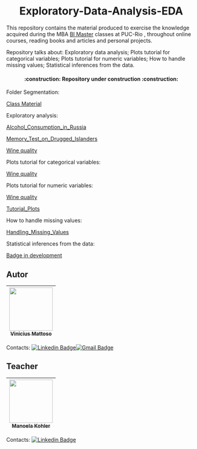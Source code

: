 <h1 align="center"> Exploratory-Data-Analysis-EDA </h1>



This repository contains the material produced to exercise the knowledge acquired during the MBA [BI Master](https://ica.puc-rio.ai/es/bi-master-es/) classes at PUC-Rio , throughout online courses, reading books and articles and personal projects.

Repository talks about: Exploratory data analysis; Plots tutorial for categorical variables; Plots tutorial for numeric variables; How to handle missing values; Statistical inferences from the data.

<h4 align="center"> 
    :construction: Repository under construction  :construction:
</h4>

Folder Segmentation:

[Class Material](https://github.com/vinicius-mattoso/Exploratory-Data-Analysis-EDA-/tree/main/Class%20Material)


Exploratory analysis:

[Alcohol_Consumption_in_Russia](https://github.com/vinicius-mattoso/Exploratory-Data-Analysis-EDA-/tree/main/Alcohol_Consumption_in_Russia)

[Memory_Test_on_Drugged_Islanders](https://github.com/vinicius-mattoso/Exploratory-Data-Analysis-EDA-/tree/main/Memory_Test_on_Drugged_Islanders)

[Wine quality](https://github.com/vinicius-mattoso/Exploratory-Data-Analysis-EDA-/tree/main/Wine_Quality)

Plots tutorial for categorical variables:

[Wine quality](https://github.com/vinicius-mattoso/Exploratory-Data-Analysis-EDA-/tree/main/Wine_Quality)

Plots tutorial for numeric variables:

[Wine quality](https://github.com/vinicius-mattoso/Exploratory-Data-Analysis-EDA-/tree/main/Wine_Quality)

[Tutorial_Plots](https://github.com/vinicius-mattoso/Exploratory-Data-Analysis-EDA-/tree/main/Tutorial_Plots)

How to handle missing values:

[Handling_Missing_Values](https://github.com/vinicius-mattoso/Exploratory-Data-Analysis-EDA-/tree/main/Handling_Missing_Values)

Statistical inferences from the data:

[Badge in development](https://github.com/vinicius-mattoso/Exploratory-Data-Analysis-EDA-)



## Autor
| [<img src="https://user-images.githubusercontent.com/74414640/162084528-0899a715-bcf2-47e5-976d-e0cd01f6029e.png" width=115><br><sub>Vinicius Mattoso</sub>](https://www.linkedin.com/in/vinicius-mattoso/) |  
| :---: |
Contacts: [![Linkedin Badge](https://img.shields.io/badge/-LinkedIn-blue?style=flat-square&logo=Linkedin&logoColor=white&link=https://www.linkedin.com/in/vinicius-mattoso/)](https://www.linkedin.com/in/vinicius-mattoso/)[![Gmail Badge](https://img.shields.io/badge/-Gmail-c14438?style=flat-square&logo=Gmail&logoColor=white&link=mailto:vmatoso@lmmp.mec.puc-rio.br)](mailto:vmatoso@lmmp.mec.puc-rio.br)

## Teacher
| [<img src=![11425838](https://user-images.githubusercontent.com/74414640/167326958-5d1512f6-c969-4618-97ea-6e880dca92da.jpg) width=115><br><sub> Manoela Kohler </sub>](https://www.linkedin.com/in/vinicius-mattoso/) |  
| :---: |
Contacts: [![Linkedin Badge](https://img.shields.io/badge/-LinkedIn-blue?style=flat-square&logo=Linkedin&logoColor=white&link=https://www.linkedin.com/in/manoelakohler/)](https://www.linkedin.com/in/manoelakohler/)

